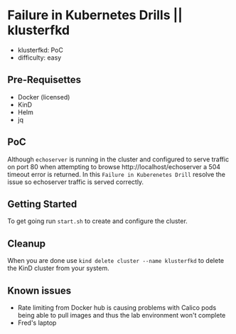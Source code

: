# Failure in Kubernetes Drills || klusterfkd

- klusterfkd: PoC
- difficulty: easy

## Pre-Requisettes

* Docker (licensed)
* KinD
* Helm
* jq

## PoC

Although `echoserver` is running in the cluster and configured to serve traffic on port 80 when attempting to browse http://localhost/echoserver a 504 timeout error is returned.  In this `Failure in Kuberenetes Drill` resolve the issue so echoserver traffic is served correctly.

## Getting Started

To get going run `start.sh` to create and configure the cluster.

## Cleanup

When you are done use `kind delete cluster --name klusterfkd` to delete the KinD cluster from your system.

## Known issues

* Rate limiting from Docker hub is causing problems with Calico pods being able to pull images and thus the lab environment won't complete
* Fred's laptop